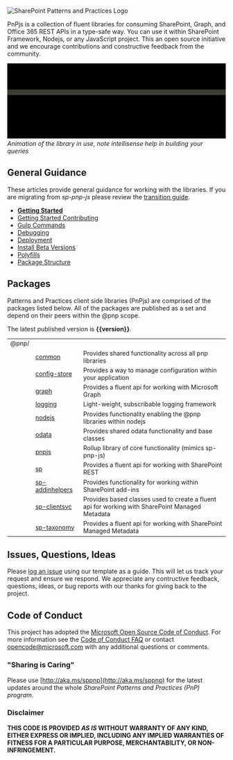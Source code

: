![SharePoint Patterns and Practices Logo](https://devofficecdn.azureedge.net/media/Default/PnP/sppnp.png)

PnPjs is a collection of fluent libraries for consuming SharePoint, Graph, and Office 365 REST APIs in a type-safe way. You can use it within SharePoint Framework, Nodejs, or any JavaScript project. This an open source initiative and we encourage contributions and constructive feedback from the community.

![Fluent API in action](documentation/img/PnPJS_FluentAPI.gif)
_Animation of the library in use, note intellisense help in building your queries_

## General Guidance

These articles provide general guidance for working with the libraries. If you are migrating from _sp-pnp-js_ please review the [transition guide](documentation/transition-guide.md).

* **[Getting Started](documentation/getting-started.md)**
* [Getting Started Contributing](documentation/getting-started-dev.md)
* [Gulp Commands](documentation/gulp-commands.md)
* [Debugging](documentation/debugging.md)
* [Deployment](documentation/deployment.md)
* [Install Beta Versions](documentation/beta-versions.md)
* [Polyfills](documentation/polyfill.md)
* [Package Structure](documentation/package-structure.md)

## Packages

Patterns and Practices client side libraries (PnPjs) are comprised of the packages listed below. All of the packages are published as a set and depend on their peers within the @pnp scope.

The latest published version is **{{version}}**.

|     ||  | 
| ---| -------------|-------------|
| @pnp/| | | 
|| [common](common/docs/index.md)  | Provides shared functionality across all pnp libraries | 
|| [config-store](config-store/docs/index.md) | Provides a way to manage configuration within your application | 
|| [graph](graph/docs/index.md) | Provides a fluent api for working with Microsoft Graph |
|| [logging](logging/docs/index.md) | Light-weight, subscribable logging framework |
|| [nodejs](nodejs/docs/index.md) | Provides functionality enabling the @pnp libraries within nodejs |
|| [odata](odata/docs/index.md) | Provides shared odata functionality and base classes |
|| [pnpjs](pnpjs/docs/index.md) | Rollup library of core functionality (mimics sp-pnp-js) |
|| [sp](sp/docs/index.md) | Provides a fluent api for working with SharePoint REST |
|| [sp-addinhelpers](sp-addinhelpers/docs/index.md) | Provides functionality for working within SharePoint add-ins |
|| [sp-clientsvc](sp-clientsvc/docs/index.md) | Provides based classes used to create a fluent api for working with SharePoint Managed Metadata |
|| [sp-taxonomy](sp-taxonomy/docs/index.md) | Provides a fluent api for working with SharePoint Managed Metadata |

## Issues, Questions, Ideas

Please [log an issue](https://github.com/pnp/pnpjs/issues) using our template as a guide. This will let us track your request and ensure we respond. We appreciate any contructive feedback, questions, ideas, or bug reports with our thanks for giving back to the project.


## Code of Conduct
This project has adopted the [Microsoft Open Source Code of Conduct](https://opensource.microsoft.com/codeofconduct/). For more information see the [Code of Conduct FAQ](https://opensource.microsoft.com/codeofconduct/faq/) or contact [opencode@microsoft.com](mailto:opencode@microsoft.com) with any additional questions or comments.

### "Sharing is Caring"

Please use [http://aka.ms/sppnp](http://aka.ms/sppnp) for the latest updates around the whole *SharePoint Patterns and Practices (PnP) program*.

### Disclaimer
**THIS CODE IS PROVIDED *AS IS* WITHOUT WARRANTY OF ANY KIND, EITHER EXPRESS OR IMPLIED, INCLUDING ANY IMPLIED WARRANTIES OF FITNESS FOR A PARTICULAR PURPOSE, MERCHANTABILITY, OR NON-INFRINGEMENT.**
